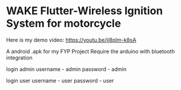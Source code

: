 # WAKE Flutter-Wireless Ignition System for motorcycle

Here is my demo video:
https://youtu.be/ji8pIm-k8sA

A android .apk for my FYP Project
Require the arduino with bluetooth integration

login admin
username - admin
password - admin

login user
username - user
password - user
